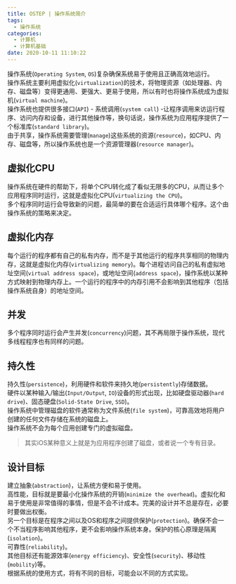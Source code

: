 ```yaml
---
title: OSTEP | 操作系统简介
tags:
  - 操作系统
categories:
  - 计算机
  - 计算机基础
date: 2020-10-11 11:10:22
---
```


操作系统(`Operating System`, `OS`)复杂确保系统易于使用且正确高效地运行。  
操作系统主要利用虚拟化(`virtualization`)的技术，将物理资源（如处理器、内存、磁盘等）变得更通用、更强大、更易于使用，所以有时也将操作系统成为虚拟机(`virtual machine`)。  
操作系统也提供很多接口(`API`) - 系统调用(`system call`) -让程序调用来访运行程序、访问内存和设备，进行其他操作等，换句话说，操作系统为应用程序提供了一个标准库(`standard library`)。  
由于共享，操作系统需要管理(`manage`)这些系统的资源(`resource`)，如CPU、内存、磁盘等，所以操作系统也是一个资源管理器(`resource manager`)。

<!-- more -->

## 虚拟化CPU
操作系统在硬件的帮助下，将单个CPU转化成了看似无限多的CPU，从而让多个应用程序同时运行，这就是虚拟化CPU(`virtualizing the CPU`)。  
多个程序同时运行会导致新的问题，最简单的要在合适运行具体哪个程序。这个由操作系统的策略来决定。

## 虚拟化内存
每个运行的程序都有自己的私有内存，而不是于其他运行的程序共享相同的物理内存，这就是虚拟化内存(`virtualizing memory`)。每个进程访问自己的私有虚拟地址空间(`virtual address space`)，或地址空间(`address space`)，操作系统以某种方式映射到物理内存上。一个运行的程序中的内存引用不会影响到其他程序（包括操作系统自身）的地址空间。

## 并发
多个程序同时运行会产生并发(`concurrency`)问题，其不再局限于操作系统，现代多线程程序也有同样的问题。

## 持久性
持久性(`persistence`)，利用硬件和软件来持久地(`persistently`)存储数据。  
硬件以某种输入/输出(`Input/Output`, `IO`)设备的形式出现，比如硬盘驱动器(`hard drive`)、固态硬盘(`Solid-State Drive`, `SSD`)。  
操作系统中管理磁盘的软件通常称为文件系统(`file system`)，可靠高效地将用户创建的任何文件存储在系统的磁盘上。  
操作系统不会为每个应用创建专门的虚拟磁盘。
> 其实iOS某种意义上就是为应用程序创建了磁盘，或者说一个专有目录。

## 设计目标
建立抽象(`abstraction`)，让系统方便和易于使用。  
高性能，目标就是要最小化操作系统的开销(`minimize the overhead`)。虚拟化和易于使用是非常值得的事情，但是不会不计成本。完美的设计并不总是存在，必要时要做出权衡。  
另一个目标是在程序之间以及OS和程序之间提供保护(`protection`)。确保不会一个不当程序影响其他程序，更不会影响操作系统本身。保护的核心原理是隔离(`isolation`)。  
可靠性(`reliability`)。  
其他目标还有能源效率(`energy efficiency`)、安全性(`security`)、移动性(`mobility`)等。  
根据系统的使用方式，将有不同的目标，可能会以不同的方式实现。
